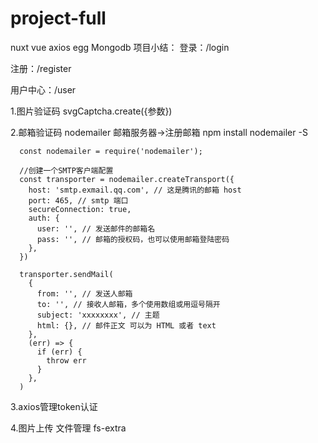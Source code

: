 # project-full
nuxt vue axios egg Mongodb
项目小结：
  登录：/login
  
  注册：/register
  
  用户中心：/user
  
  1.图片验证码 svgCaptcha.create({参数})

  2.邮箱验证码 nodemailer 邮箱服务器->注册邮箱
    npm install nodemailer -S
    
      
      const nodemailer = require('nodemailer');

      //创建一个SMTP客户端配置
      const transporter = nodemailer.createTransport({
        host: 'smtp.exmail.qq.com', // 这是腾讯的邮箱 host
        port: 465, // smtp 端口
        secureConnection: true,
        auth: {
          user: '', // 发送邮件的邮箱名
          pass: '', // 邮箱的授权码，也可以使用邮箱登陆密码
        },
      })
      
      transporter.sendMail(
        {
          from: '', // 发送人邮箱
          to: '', // 接收人邮箱，多个使用数组或用逗号隔开
          subject: 'xxxxxxxx', // 主题
          html: {}, // 邮件正文 可以为 HTML 或者 text 
        },
        (err) => {
          if (err) {
            throw err
          }
        },
      )
  3.axios管理token认证 
  
  4.图片上传
    文件管理 fs-extra
